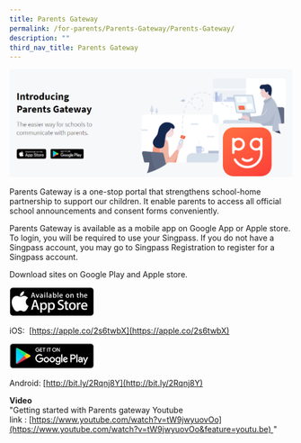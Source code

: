 ```yaml
---
title: Parents Gateway
permalink: /for-parents/Parents-Gateway/Parents-Gateway/
description: ""
third_nav_title: Parents Gateway
---
```

![](/images/For%20Parents/Parents%20Gateway/P1.png)  

Parents Gateway is a one-stop portal that strengthens school-home partnership to support our children. It enable parents to access all official school announcements and consent forms conveniently.  
  
Parents Gateway is available as a mobile app on Google App or Apple store. To login, you will be required to use your Singpass. If you do not have a Singpass account, you may go to Singpass Registration to register for a Singpass account.  
  
Download sites on Google Play and Apple store.  
  
<img style="width:30%;height:50%" src="/images/For%20Parents/Parents%20Gateway/P2.jpg"> 
  
  
  
  
iOS: [](https://apple.co/2s6twbX) [https://apple.co/2s6twbX](https://apple.co/2s6twbX)  
  
  
<img style="width:30%;height:50%" src="/images/For%20Parents/Parents%20Gateway/P3.jpg"> 
  
  
  
Android: [http://bit.ly/2Rqnj8Y](http://bit.ly/2Rqnj8Y)  
  
**Video**  
"Getting started with Parents gateway Youtube link : [https://www.youtube.com/watch?v=tW9jwyuovOo](https://www.youtube.com/watch?v=tW9jwyuovOo&feature=youtu.be) "